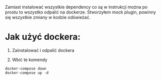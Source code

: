 Zamiast instalować wszystkie dependency co są w instrukcji można po prostu to wszystko odpalić na dockerze.
Stworzyłem mock plugin, powinny się wszystkie zmiany w kodzie odświeżać.



# Jak użyć dockera:
1. Zainstalować i odpalić dockera

2. Wbić te komendy
```
docker-compose down
docker-compose up -d

```
